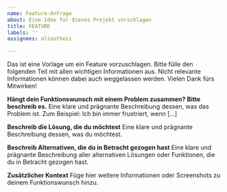 ```yaml
---
name: Feature-Anfrage
about: Eine Idee für dieses Projekt vorschlagen
title: FEATURE
labels: ''
assignees: eliastheis

---
```


Das ist eine Vorlage um ein Feature vorzuschlagen. Bitte fülle den folgenden Teil mit allen wichtigen Informationen aus. Nicht relevante Informationen können dabei auch weggelassen werden. Vielen Dank fürs Mitwirken!

**Hängt dein Funktionswunsch mit einem Problem zusammen? Bitte beschreib es.**
Eine klare und prägnante Beschreibung dessen, was das Problem ist. Zum Beispiel: Ich bin immer frustriert, wenn [...]

**Beschreib die Lösung, die du möchtest**
Eine klare und prägnante Beschreibung dessen, was du möchtest.

**Beschreib Alternativen, die du in Betracht gezogen hast**
Eine klare und prägnante Beschreibung aller alternativen Lösungen oder Funktionen, die du in Betracht gezogen hast.

**Zusätzlicher Kontext**
Füge hier weitere Informationen oder Screenshots zu deinem Funktionswunsch hinzu.
